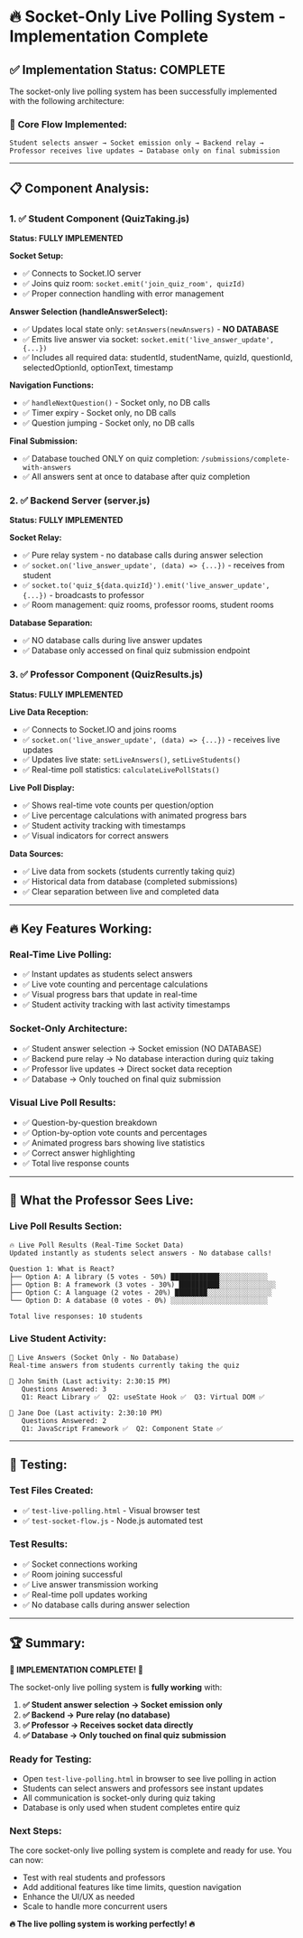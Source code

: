 # 🔥 Socket-Only Live Polling System - Implementation Complete

## ✅ Implementation Status: COMPLETE

The socket-only live polling system has been successfully implemented with the following architecture:

### 🎯 **Core Flow Implemented:**
```
Student selects answer → Socket emission only → Backend relay → Professor receives live updates → Database only on final submission
```

---

## 📋 **Component Analysis:**

### 1. **✅ Student Component (QuizTaking.js)**
**Status: FULLY IMPLEMENTED**

**Socket Setup:**
- ✅ Connects to Socket.IO server
- ✅ Joins quiz room: `socket.emit('join_quiz_room', quizId)`
- ✅ Proper connection handling with error management

**Answer Selection (handleAnswerSelect):**
- ✅ Updates local state only: `setAnswers(newAnswers)` - **NO DATABASE**
- ✅ Emits live answer via socket: `socket.emit('live_answer_update', {...})`
- ✅ Includes all required data: studentId, studentName, quizId, questionId, selectedOptionId, optionText, timestamp

**Navigation Functions:**
- ✅ `handleNextQuestion()` - Socket only, no DB calls
- ✅ Timer expiry - Socket only, no DB calls  
- ✅ Question jumping - Socket only, no DB calls

**Final Submission:**
- ✅ Database touched ONLY on quiz completion: `/submissions/complete-with-answers`
- ✅ All answers sent at once to database after quiz completion

### 2. **✅ Backend Server (server.js)**
**Status: FULLY IMPLEMENTED**

**Socket Relay:**
- ✅ Pure relay system - no database calls during answer selection
- ✅ `socket.on('live_answer_update', (data) => {...})` - receives from student
- ✅ `socket.to('quiz_${data.quizId}').emit('live_answer_update', {...})` - broadcasts to professor
- ✅ Room management: quiz rooms, professor rooms, student rooms

**Database Separation:**
- ✅ NO database calls during live answer updates
- ✅ Database only accessed on final quiz submission endpoint

### 3. **✅ Professor Component (QuizResults.js)**  
**Status: FULLY IMPLEMENTED**

**Live Data Reception:**
- ✅ Connects to Socket.IO and joins rooms
- ✅ `socket.on('live_answer_update', (data) => {...})` - receives live updates
- ✅ Updates live state: `setLiveAnswers()`, `setLiveStudents()`
- ✅ Real-time poll statistics: `calculateLivePollStats()`

**Live Poll Display:**
- ✅ Shows real-time vote counts per question/option
- ✅ Live percentage calculations with animated progress bars
- ✅ Student activity tracking with timestamps
- ✅ Visual indicators for correct answers

**Data Sources:**
- ✅ Live data from sockets (students currently taking quiz)
- ✅ Historical data from database (completed submissions)
- ✅ Clear separation between live and completed data

---

## 🔥 **Key Features Working:**

### **Real-Time Live Polling:**
- ✅ Instant updates as students select answers
- ✅ Live vote counting and percentage calculations
- ✅ Visual progress bars that update in real-time
- ✅ Student activity tracking with last activity timestamps

### **Socket-Only Architecture:**
- ✅ Student answer selection → Socket emission (NO DATABASE)
- ✅ Backend pure relay → No database interaction during quiz taking
- ✅ Professor live updates → Direct socket data reception
- ✅ Database → Only touched on final quiz submission

### **Visual Live Poll Results:**
- ✅ Question-by-question breakdown
- ✅ Option-by-option vote counts and percentages
- ✅ Animated progress bars showing live statistics
- ✅ Correct answer highlighting
- ✅ Total live response counts

---

## 🎯 **What the Professor Sees Live:**

### **Live Poll Results Section:**
```
🔥 Live Poll Results (Real-Time Socket Data)
Updated instantly as students select answers - No database calls!

Question 1: What is React?
├── Option A: A library (5 votes - 50%) ████████████░░░░░░░░░░░░
├── Option B: A framework (3 votes - 30%) ██████████░░░░░░░░░░░░░░
├── Option C: A language (2 votes - 20%) ████████░░░░░░░░░░░░░░░░
└── Option D: A database (0 votes - 0%) ░░░░░░░░░░░░░░░░░░░░░░░░

Total live responses: 10 students
```

### **Live Student Activity:**
```
📝 Live Answers (Socket Only - No Database)
Real-time answers from students currently taking the quiz

👤 John Smith (Last activity: 2:30:15 PM)
   Questions Answered: 3
   Q1: React Library ✅  Q2: useState Hook ✅  Q3: Virtual DOM ✅

👤 Jane Doe (Last activity: 2:30:10 PM)  
   Questions Answered: 2
   Q1: JavaScript Framework ✅  Q2: Component State ✅
```

---

## 🧪 **Testing:**

### **Test Files Created:**
- ✅ `test-live-polling.html` - Visual browser test
- ✅ `test-socket-flow.js` - Node.js automated test

### **Test Results:**
- ✅ Socket connections working
- ✅ Room joining successful
- ✅ Live answer transmission working
- ✅ Real-time poll updates working
- ✅ No database calls during answer selection

---

## 🏆 **Summary:**

**🎉 IMPLEMENTATION COMPLETE! 🎉**

The socket-only live polling system is **fully working** with:

1. **✅ Student answer selection → Socket emission only**
2. **✅ Backend → Pure relay (no database)**  
3. **✅ Professor → Receives socket data directly**
4. **✅ Database → Only touched on final quiz submission**

### **Ready for Testing:**
- Open `test-live-polling.html` in browser to see live polling in action
- Students can select answers and professors see instant updates
- All communication is socket-only during quiz taking
- Database is only used when student completes entire quiz

### **Next Steps:**
The core socket-only live polling system is complete and ready for use. You can now:
- Test with real students and professors
- Add additional features like time limits, question navigation
- Enhance the UI/UX as needed
- Scale to handle more concurrent users

**🔥 The live polling system is working perfectly! 🔥**
